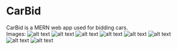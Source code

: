 # CarBid
CarBid is a MERN web app used for bidding cars.<br/>
Images:
![alt text](https://user-images.githubusercontent.com/49816114/282856625-923c0a89-11fe-41c3-8d6d-2c75469418d2.png)
![alt text](https://user-images.githubusercontent.com/49816114/282856728-cbd4ea59-93fc-4107-a4c6-e1729996bb22.png)
![alt text](https://user-images.githubusercontent.com/49816114/282857544-8445fc95-3472-4925-8bab-c64d7bbc767f.png)
![alt text](https://user-images.githubusercontent.com/49816114/282857552-5d4f256f-5fc4-4bb4-bb8c-1f154c458286.png)
![alt text](https://user-images.githubusercontent.com/49816114/282857554-9a7a85fd-8ba0-48fc-b9ab-946081582f28.png)
![alt text](https://user-images.githubusercontent.com/49816114/282857558-ed7b5959-00ef-4523-8673-7617f9ce7894.png)
![alt text](https://user-images.githubusercontent.com/49816114/282857561-70b89f9e-d9cd-426c-9e25-c3430fd93144.png)
![alt text](https://user-images.githubusercontent.com/49816114/282857564-13a9f619-d827-495b-be4d-8358110ef8a3.png)

